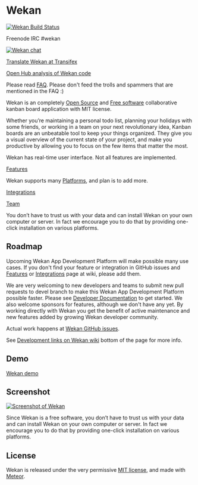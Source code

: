 # Wekan

[![Wekan Build Status][travis_badge]][travis_status]

Freenode IRC #wekan

[![Wekan chat][vanila_badge]][vanila_chat]

[Translate Wekan at Transifex][translate_wekan]

[Open Hub analysis of Wekan code](https://www.openhub.net/p/wekan)

Please read [FAQ](https://github.com/wekan/wekan/wiki/FAQ).
Please don't feed the trolls and spammers that are mentioned in the FAQ :)

Wekan is an completely [Open Source][open_source] and [Free software][free_software]
collaborative kanban board application with MIT license.

Whether you’re maintaining a personal todo list, planning your holidays with
some friends, or working in a team on your next revolutionary idea, Kanban
boards are an unbeatable tool to keep your things organized. They give you a
visual overview of the current state of your project, and make you productive by
allowing you to focus on the few items that matter the most.

Wekan has real-time user interface. Not all features are implemented.

[Features][features]

Wekan supports many [Platforms][platforms], and plan is to add more.

[Integrations][integrations]

[Team](https://github.com/wekan/wekan/wiki/Team)

You don’t have to trust us with your data and can install Wekan on your own
computer or server. In fact we encourage you to do that by providing
one-click installation on various platforms.

## Roadmap

Upcoming Wekan App Development Platform will make possible
many use cases. If you don't find your feature or integration in
GitHub issues and [Features][features] or [Integrations][integrations]
page at wiki, please add them.

We are very welcoming to new developers and teams to submit new pull
requests to devel branch to make this Wekan App Development Platform possible
faster. Please see [Developer Documentation][dev_docs] to get started.
We also welcome sponsors for features, although we don't have any yet.
By working directly with Wekan you get the benefit of active maintenance
and new features added by growing Wekan developer community.

Actual work happens at [Wekan GitHub issues][wekan_issues].

See [Development links on Wekan
wiki](https://github.com/wekan/wekan/wiki#Development)
bottom of the page for more info.

## Demo

[Wekan demo][roadmap_wefork]

## Screenshot

[![Screenshot of Wekan][screenshot_wefork]][roadmap_wefork]

Since Wekan is a free software, you don’t have to trust us with your data and can
install Wekan on your own computer or server. In fact we encourage you to do
that by providing one-click installation on various platforms.

## License

Wekan is released under the very permissive [MIT license](LICENSE), and made
with [Meteor](https://www.meteor.com).

[platforms]: https://github.com/wekan/wekan/wiki/Platforms
[dev_docs]: https://github.com/wekan/wekan/wiki/Developer-Documentation
[screenshot_wekan]: http://i.imgur.com/cI4jW2h.png
[screenshot_wefork]: http://i.imgur.com/EIIqRtw.png
[features]: https://github.com/wekan/wekan/wiki/Features
[integrations]: https://github.com/wekan/wekan/wiki/Integrations
[roadmap_wekan]: http://try.wekan.io/b/MeSsFJaSqeuo9M6bs/wekan-roadmap
[roadmap_wefork]: https://wekan.indie.host/b/t2YaGmyXgNkppcFBq/wekan-fork-roadmap
[wekan_issues]: https://github.com/wekan/wekan/issues
[wefork_issues]: https://github.com/wefork/wekan/issues
[docker_image]: https://hub.docker.com/r/wekanteam/wekan/
[travis_badge]: https://travis-ci.org/wekan/wekan.svg?branch=devel
[travis_status]: https://travis-ci.org/wekan/wekan
[wekan_wiki]: https://github.com/wekan/wekan/wiki
[translate_wekan]: https://www.transifex.com/wekan/wekan/
[open_source]: https://en.wikipedia.org/wiki/Open-source_software
[free_software]: https://en.wikipedia.org/wiki/Free_software
[vanila_badge]: https://vanila.io/img/join-chat-button2.png
[vanila_chat]: https://chat.vanila.io/channel/wekan
